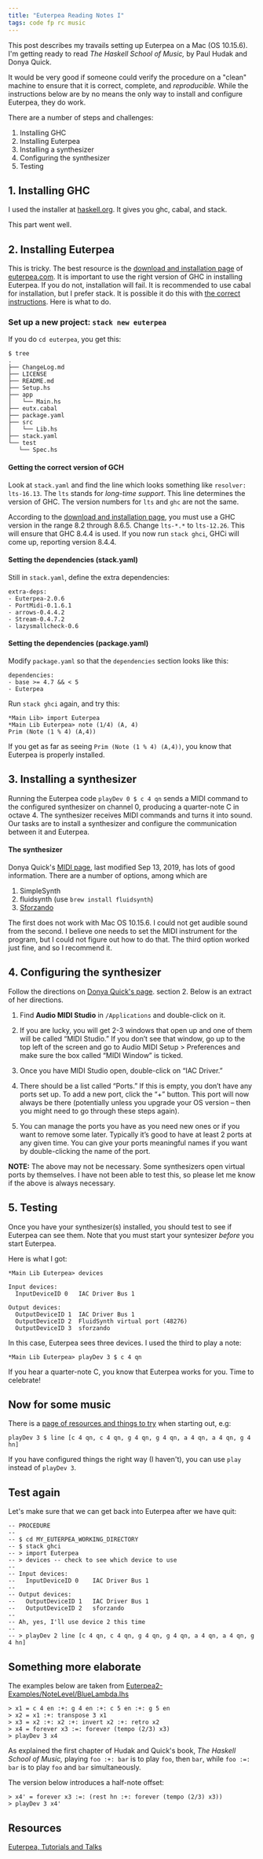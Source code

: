 ```yaml
---
title: "Euterpea Reading Notes I"
tags: code fp rc music
---
```


This post describes my travails setting up Euterpea on a Mac (OS 10.15.6).
I'm getting ready to read *The Haskell School of Music,* by Paul Hudak
and Donya Quick.

It would be very good if someone could verify the procedure on a "clean" machine
to ensure that it is correct, complete, and *reproducible.*  While the
instructions below are by no means the only way to install and configure Euterpea, they do work.

There are a number of steps and challenges:

1. Installing GHC  
2. Installing Euterpea
3. Installing a synthesizer
4. Configuring the synthesizer
5. Testing

## 1. Installing GHC  

I used the installer at [haskell.org](https://www.haskell.org/platform/mac.html).
It gives you ghc, cabal, and stack.

This part went well.

## 2. Installing Euterpea  

This is tricky. The best resource is
the [download and installation page](http://www.euterpea.com/download-and-installation/) of
[euterpea.com](http://www.euterpea.com/).
It is important to use the right version of GHC in installing Euterpea. If you
do not, installation will fail.  It is recommended to use cabal for installation,
but I prefer stack.  It is possible it do this with [the correct instructions](https://stackoverflow.com/questions/53977864/installing-euterpea-for-computer-music-applications-and-haskell#comment94979685_54072767).
Here is what to do.

### Set up a new project: `stack new euterpea`

If you do `cd euterpea`, you get this:

```
$ tree
.
├── ChangeLog.md
├── LICENSE
├── README.md
├── Setup.hs
├── app
│   └── Main.hs
├── eutx.cabal
├── package.yaml
├── src
│   └── Lib.hs
├── stack.yaml
└── test
   └── Spec.hs
```

#### Getting the correct version of GCH

Look at `stack.yaml` and find the line which looks something
like `resolver: lts-16.13`. The `lts`
stands for *long-time support*. This line determines the version of
GHC.  The version numbers for `lts` and `ghc` are not the same.

According to the [download and installation page](http://www.euterpea.com/download-and-installation/),
you must use a GHC version in the range 8.2 through 8.6.5. Change
`lts-*.*`  to `lts-12.26`.  This will ensure that GHC 8.4.4 is used.
If you now run `stack ghci`, GHCi will come up, reporting version 8.4.4.


#### Setting the dependencies (stack.yaml)

Still in `stack.yaml`, define the extra dependencies:

```
extra-deps:
- Euterpea-2.0.6
- PortMidi-0.1.6.1
- arrows-0.4.4.2
- Stream-0.4.7.2
- lazysmallcheck-0.6
```

#### Setting the dependencies (package.yaml)

Modify `package.yaml` so that the `dependencies` section looks like this:

```
dependencies:
- base >= 4.7 && < 5
- Euterpea
```

Run `stack ghci` again, and try this:

```
*Main Lib> import Euterpea
*Main Lib Euterpea> note (1/4) (A, 4)
Prim (Note (1 % 4) (A,4))
```

If you get as far as seeing `Prim (Note (1 % 4) (A,4))`, you know that Euterpea is
properly installed.

## 3. Installing a synthesizer

Running the Euterpea code `playDev 0 $ c 4 qn` sends a MIDI command to
the configured synthesizer on channel 0, producing a quarter-note C in octave 4.
The synthesizer receives MIDI commands and turns it into sound. Our tasks are to
install a synthesizer and configure the communication between it and Euterpea.

#### The synthesizer

Donya Quick's [MIDI page](http://www.donyaquick.com/working-with-midi-on-mac-os-x/),
last modified Sep 13, 2019, has lots of good information. There are a number of
options, among which are

1. SimpleSynth
2. fluidsynth (use `brew install fluidsynth`)
3. [Sforzando](https://www.plogue.com/downloads.html#sforzando)

The first does not work with Mac OS 10.15.6.  I could not
get audible sound from the second. I believe one needs
to set the MIDI instrument for the program, but I could
not figure out how to do that.  The third option worked
just fine, and so I recommend it.


## 4. Configuring the synthesizer

Follow the directions on [Donya Quick's page](http://www.donyaquick.com/working-with-midi-on-mac-os-x/).
section 2.  Below is an extract of her directions.

1. Find **Audio MIDI Studio**
in `/Applications` and double-click on it.

1. If you are lucky, you will get 2-3 windows that open up and one of them will be called “MIDI Studio.” If you don’t see that window, go up to the top left of the screen and go to
Audio MIDI Setup > Preferences and make sure the box called “MIDI Window” is ticked.

2. Once you have MIDI Studio open, double-click on “IAC Driver.”

3. There should be a list called “Ports.” If this is empty, you don’t have any ports set up. To add a new port, click the “+” button. This port will now always be there (potentially unless you upgrade your OS version – then you might need to go through these steps again).

4. You can manage the ports you have as you need new ones or if you want to remove some later. Typically it’s good to have at least 2 ports at any given time. You can give your ports meaningful names if you want by double-clicking the name of the port.

**NOTE:** The above may not be necessary. Some synthesizers open virtual ports by themselves.
I have not been able to test this, so please let me know if the above is always necessary.

## 5. Testing

Once you have your synthesizer(s) installed, you should
test to see if Euterpea can see them.  Note that you
must start your syntesizer *before* you start Euterpea.

Here is what I got:

```
*Main Lib Euterpea> devices

Input devices:
  InputDeviceID 0	IAC Driver Bus 1

Output devices:
  OutputDeviceID 1	IAC Driver Bus 1
  OutputDeviceID 2	FluidSynth virtual port (48276)
  OutputDeviceID 3	sforzando
```

In this case, Euterpea sees three devices.  I used the
third to play a note:

```
*Main Lib Euterpea> playDev 3 $ c 4 qn
```

If you hear a quarter-note C, you know that Euterpea works for you.
Time to celebrate!

## Now for some music

There is a [page of resources and things to try](http://euterpea.com/examples/) when
starting out, e.g:

```
playDev 3 $ line [c 4 qn, c 4 qn, g 4 qn, g 4 qn, a 4 qn, a 4 qn, g 4 hn]
```

If you have configured things the right way (I haven't), you can
use `play` instead of `playDev 3`.

## Test again  

Let's make sure that we can get back into Euterpea after we have quit:

```
-- PROCEDURE
--
-- $ cd MY_EUTERPEA_WORKING_DIRECTORY
-- $ stack ghci
-- > import Euterpea
-- > devices -- check to see which device to use
--
-- Input devices:
--   InputDeviceID 0	IAC Driver Bus 1
--
-- Output devices:
--   OutputDeviceID 1	IAC Driver Bus 1
--   OutputDeviceID 2	sforzando
--
-- Ah, yes, I'll use device 2 this time
--
-- > playDev 2 line [c 4 qn, c 4 qn, g 4 qn, g 4 qn, a 4 qn, a 4 qn, g 4 hn]
```

## Something more elaborate

The examples below are taken from
[Euterpea2-Examples/NoteLevel/BlueLambda.lhs](https://github.com/Euterpea/Euterpea2-Examples/blob/master/NoteLevel/BlueLambda.lhs)

```
> x1 = c 4 en :+: g 4 en :+: c 5 en :+: g 5 en
> x2 = x1 :+: transpose 3 x1
> x3 = x2 :+: x2 :+: invert x2 :+: retro x2
> x4 = forever x3 :=: forever (tempo (2/3) x3)
> playDev 3 x4
```

As explained the first chapter of Hudak and Quick's book,
*The Haskell School of Music,* playing `foo :+: bar` is
to play `foo`, then `bar`, while `foo :=: bar` is to
play `foo` and `bar` simultaneously.

The version below introduces a half-note offset:

```
> x4' = forever x3 :=: (rest hn :+: forever (tempo (2/3) x3))
> playDev 3 x4'
```

## Resources

[Euterpea, Tutorials and Talks](http://euterpea.com/tutorials/)
